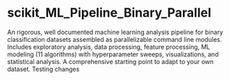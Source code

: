 # scikit_ML_Pipeline_Binary_Parallel
An rigorous, well documented machine learning analysis pipeline for binary classification datasets assembled as parallelizable command line modules. Includes exploratory analysis, data processing, feature processing, ML modeling (11 algorithms) with hyperparameter sweeps, visualizations, and statistical analysis. A comprehensive starting point to adapt to your own dataset.
Testing changes
